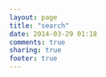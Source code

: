 ```yaml
---
layout: page
title: "search"
date: 2014-03-29 01:18
comments: true
sharing: true
footer: true
---
```

<div><script>
  (function() {
    var cx = '016604640184447215994:ijv-vzfs6pq';
    var gcse = document.createElement('script');
    gcse.type = 'text/javascript';
    gcse.async = true;
    gcse.src = (document.location.protocol == 'https:' ? 'https:' : 'http:') +
        '//www.google.com/cse/cse.js?cx=' + cx;
    var s = document.getElementsByTagName('script')[0];
    s.parentNode.insertBefore(gcse, s);
  })();
</script>
<gcse:search></gcse:search></div>